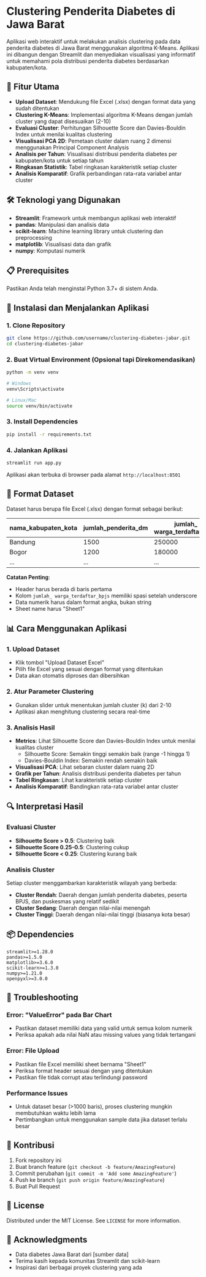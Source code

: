 # Clustering Penderita Diabetes di Jawa Barat

Aplikasi web interaktif untuk melakukan analisis clustering pada data penderita diabetes di Jawa Barat menggunakan algoritma K-Means. Aplikasi ini dibangun dengan Streamlit dan menyediakan visualisasi yang informatif untuk memahami pola distribusi penderita diabetes berdasarkan kabupaten/kota.

## 🎯 Fitur Utama

- **Upload Dataset**: Mendukung file Excel (.xlsx) dengan format data yang sudah ditentukan
- **Clustering K-Means**: Implementasi algoritma K-Means dengan jumlah cluster yang dapat disesuaikan (2-10)
- **Evaluasi Cluster**: Perhitungan Silhouette Score dan Davies-Bouldin Index untuk menilai kualitas clustering
- **Visualisasi PCA 2D**: Pemetaan cluster dalam ruang 2 dimensi menggunakan Principal Component Analysis
- **Analisis per Tahun**: Visualisasi distribusi penderita diabetes per kabupaten/kota untuk setiap tahun
- **Ringkasan Statistik**: Tabel ringkasan karakteristik setiap cluster
- **Analisis Komparatif**: Grafik perbandingan rata-rata variabel antar cluster

## 🛠️ Teknologi yang Digunakan

- **Streamlit**: Framework untuk membangun aplikasi web interaktif
- **pandas**: Manipulasi dan analisis data
- **scikit-learn**: Machine learning library untuk clustering dan preprocessing
- **matplotlib**: Visualisasi data dan grafik
- **numpy**: Komputasi numerik

## 📋 Prerequisites

Pastikan Anda telah menginstal Python 3.7+ di sistem Anda.

## 🚀 Instalasi dan Menjalankan Aplikasi

### 1. Clone Repository

```bash
git clone https://github.com/username/clustering-diabetes-jabar.git
cd clustering-diabetes-jabar
```

### 2. Buat Virtual Environment (Opsional tapi Direkomendasikan)

```bash
python -m venv venv

# Windows
venv\Scripts\activate

# Linux/Mac
source venv/bin/activate
```

### 3. Install Dependencies

```bash
pip install -r requirements.txt
```

### 4. Jalankan Aplikasi

```bash
streamlit run app.py
```

Aplikasi akan terbuka di browser pada alamat `http://localhost:8501`

## 📁 Format Dataset

Dataset harus berupa file Excel (.xlsx) dengan format sebagai berikut:

| nama_kabupaten_kota | jumlah_penderita_dm | jumlah_ warga_terdaftar_bpjs | jumlah_puskesmas | tahun |
|---------------------|---------------------|------------------------------|------------------|-------|
| Bandung             | 1500                | 250000                       | 45               | 2020  |
| Bogor               | 1200                | 180000                       | 38               | 2020  |
| ...                 | ...                 | ...                          | ...              | ...   |

**Catatan Penting**:
- Header harus berada di baris pertama
- Kolom `jumlah_ warga_terdaftar_bpjs` memiliki spasi setelah underscore
- Data numerik harus dalam format angka, bukan string
- Sheet name harus "Sheet1"

## 📊 Cara Menggunakan Aplikasi

### 1. Upload Dataset
- Klik tombol "Upload Dataset Excel"
- Pilih file Excel yang sesuai dengan format yang ditentukan
- Data akan otomatis diproses dan dibersihkan

### 2. Atur Parameter Clustering
- Gunakan slider untuk menentukan jumlah cluster (k) dari 2-10
- Aplikasi akan menghitung clustering secara real-time

### 3. Analisis Hasil
- **Metrics**: Lihat Silhouette Score dan Davies-Bouldin Index untuk menilai kualitas cluster
  - Silhouette Score: Semakin tinggi semakin baik (range -1 hingga 1)
  - Davies-Bouldin Index: Semakin rendah semakin baik
- **Visualisasi PCA**: Lihat sebaran cluster dalam ruang 2D
- **Grafik per Tahun**: Analisis distribusi penderita diabetes per tahun
- **Tabel Ringkasan**: Lihat karakteristik setiap cluster
- **Analisis Komparatif**: Bandingkan rata-rata variabel antar cluster

## 🔍 Interpretasi Hasil

### Evaluasi Cluster
- **Silhouette Score > 0.5**: Clustering baik
- **Silhouette Score 0.25-0.5**: Clustering cukup
- **Silhouette Score < 0.25**: Clustering kurang baik

### Analisis Cluster
Setiap cluster menggambarkan karakteristik wilayah yang berbeda:
- **Cluster Rendah**: Daerah dengan jumlah penderita diabetes, peserta BPJS, dan puskesmas yang relatif sedikit
- **Cluster Sedang**: Daerah dengan nilai-nilai menengah
- **Cluster Tinggi**: Daerah dengan nilai-nilai tinggi (biasanya kota besar)

## 📦 Dependencies

```text
streamlit>=1.28.0
pandas>=1.5.0
matplotlib>=3.6.0
scikit-learn>=1.3.0
numpy>=1.21.0
openpyxl>=3.0.0
```

## 🐛 Troubleshooting

### Error: "ValueError" pada Bar Chart
- Pastikan dataset memiliki data yang valid untuk semua kolom numerik
- Periksa apakah ada nilai NaN atau missing values yang tidak tertangani

### Error: File Upload
- Pastikan file Excel memiliki sheet bernama "Sheet1"
- Periksa format header sesuai dengan yang ditentukan
- Pastikan file tidak corrupt atau terlindungi password

### Performance Issues
- Untuk dataset besar (>1000 baris), proses clustering mungkin membutuhkan waktu lebih lama
- Pertimbangkan untuk menggunakan sample data jika dataset terlalu besar

## 🤝 Kontribusi

1. Fork repository ini
2. Buat branch feature (`git checkout -b feature/AmazingFeature`)
3. Commit perubahan (`git commit -m 'Add some AmazingFeature'`)
4. Push ke branch (`git push origin feature/AmazingFeature`)
5. Buat Pull Request

## 📄 License

Distributed under the MIT License. See `LICENSE` for more information.

## 🙏 Acknowledgments

- Data diabetes Jawa Barat dari [sumber data]
- Terima kasih kepada komunitas Streamlit dan scikit-learn
- Inspirasi dari berbagai proyek clustering yang ada
